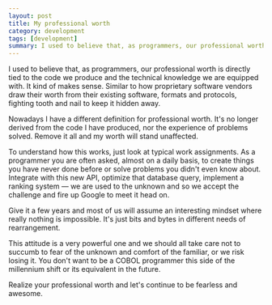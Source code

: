 ```yaml
---
layout: post
title: My professional worth
category: development
tags: [development]
summary: I used to believe that, as programmers, our professional worth is directly tied to the code we produce and the technical knowledge we are equipped with. Nowadays I have a different definition.
---
```

I used to believe that, as programmers, our professional worth is directly tied to the code we produce and the technical knowledge we are equipped with. It kind of makes sense. Similar to how proprietary software vendors draw their worth from their existing software, formats and protocols, fighting tooth and nail to keep it hidden away.

Nowadays I have a different definition for professional worth. It's no longer derived from the code I have produced, nor the experience of problems solved. Remove it all and my worth will stand unaffected.

To understand how this works, just look at typical work assignments. As a programmer you are often asked, almost on a daily basis, to create things you have never done before or solve problems you didn't even know about. Integrate with this new API, optimize that database query, implement a ranking system — we are used to the unknown and so we accept the challenge and fire up Google to meet it head on.

Give it a few years and most of us will assume an interesting mindset where really nothing is impossible. It's just bits and bytes in different needs of rearrangement.

This attitude is a very powerful one and we should all take care not to succumb to fear of the unknown and comfort of the familiar, or we risk losing it. You don't want to be a COBOL programmer this side of the millennium shift or its equivalent in the future.

Realize your professional worth and let's continue to be fearless and awesome.
